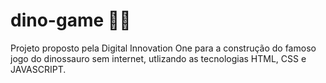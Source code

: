 # dino-game 🐱‍🐉
Projeto proposto pela Digital Innovation One para a construção do famoso jogo do dinossauro sem internet, utlizando as tecnologias HTML, CSS e JAVASCRIPT.
